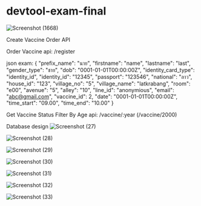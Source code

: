 # devtool-exam-final

![Screenshot (1668)](https://user-images.githubusercontent.com/1614727/148376702-f0eac382-bebb-4c48-8f20-ece8adcdd27c.png)

Create Vaccine Order API

Order Vaccine
api: /register

json exam:
{
    "prefix_name": "นาย",
    "firstname": "name",
    "lastname": "last",
    "gender_type": "ชาย",
    "dob": "0001-01-01T00:00:00Z",
    "identity_card_type": "identity_id",
    "identity_id": "12345",
    "passport": "123546",
    "national": "ลาว",
    "house_id": "123",
    "village_no": "5",
    "village_name": "latkrabang",
    "room": "e00",
    "avenue": "5",
    "alley": "10",
    "line_id": "anonymious",
    "email": "abc@gmail.com",
    "vaccine_id": 2,
    "date": "0001-01-01T00:00:00Z",
    "time_start": "09.00",
    "time_end": "10.00"
}

Get Vaccine Status Filter By Age
api: /vaccine/:year (/vaccine/2000)

Database design
![Screenshot (27)](https://user-images.githubusercontent.com/1614727/167590422-e756974e-bbc5-43d7-b650-cbf0f8ae3ec9.png)

![Screenshot (28)](https://user-images.githubusercontent.com/1614727/167590442-0898888c-d7df-4d25-be7c-c5e6db3fee48.png)

![Screenshot (29)](https://user-images.githubusercontent.com/1614727/167590449-26662263-ee89-40f6-9f18-b24b76f30de0.png)

![Screenshot (30)](https://user-images.githubusercontent.com/1614727/167590456-8003072e-cac5-4542-b36a-f9efdded62df.png)

![Screenshot (31)](https://user-images.githubusercontent.com/1614727/167590496-108a6538-c566-4cb6-a9ec-592d8510e536.png)

![Screenshot (32)](https://user-images.githubusercontent.com/1614727/167590714-0b048252-24cd-4d89-a066-9f767420c3ef.png)

![Screenshot (33)](https://user-images.githubusercontent.com/1614727/167590749-cc38ce8d-8d95-4b90-a90d-6cdd5ba237e0.png)
